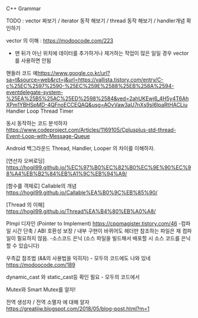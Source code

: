 
C++ Grammar

TODO : vector 짜보기 / iterator 동작 해보기 / thread 동작 해보기 / handler개념 확인하기 

vector 의 이해 : <https://modoocode.com/223>
  - 맨 뒤가 아닌 위치에 데이터를 추가하거나 제거하는 작업이 많은 일일 경우 vector 를 사용하면 안됨

핸들러 코드 예<https://www.google.co.kr/url?sa=t&source=web&rct=j&url=https://vallista.tistory.com/entry/C-c%25EC%2597%2590-%25EC%259E%2588%25EB%258A%2594-eventdelegate-system-%25EA%25B5%25AC%25ED%2598%2584&ved=2ahUKEwj6_4H5y4T6AhXPm1YBHSpMD-4QFnoECCEQAQ&usg=AOvVaw3aU7nXs9sI6lpaRtHACLiu>
Handler Loop Thread Timer 

동시 동작하는 코드 분석하자 <https://www.codeproject.com/Articles/1169105/Cplusplus-std-thread-Event-Loop-with-Message-Queue>

Android 백그라운드 Thread, Handler, Looper 의 차이를 이해하자.

[연산자 오버로딩] <https://hogil99.github.io/%EC%97%B0%EC%82%B0%EC%9E%90%EC%98%A4%EB%B2%84%EB%A1%9C%EB%94%A9/>


[함수를 객체로] Callable의 개념
    <https://hogil99.github.io/Callable%EA%B0%9C%EB%85%90/>

[Thread 의 이해] <https://hogil99.github.io/Thread%EA%B4%80%EB%A0%A8/>

PImpl 디자인 (Pointer to Implement) <https://cppmagister.tistory.com/46>
    -컴파일 시간 단축 / ABI 호환성 보장 / 내부 구현이 바뀌어도 헤더만 참조하는 파일은 재 컴파일이 필요하지 않음.
    -소스코드 은닉 (소스 파일을 빌드해서 배포할 시 소스 코드를 은닉할 수 있습니다)

우측값 참조법 (&&의 사용법을 익히자) - 모두의 코드에도 나와 있네 <https://modoocode.com/189>

dynamic_cast 와 static_cast등 확인 필요 - 모두의 코드에서

Mutex와 Smart Mutex를 알자!

전역 생성자 / 전역 소멸자 에 대해 알자 <https://greatijw.blogspot.com/2018/05/blog-post.html?m=1>
